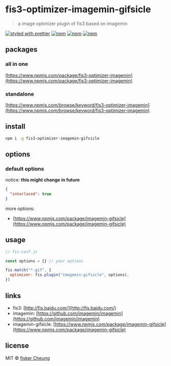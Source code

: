 # fis3-optimizer-imagemin-gifsicle

> a image optimizer plugin of fis3 based on imagemin

[![styled with prettier](https://img.shields.io/badge/styled_with-prettier-ff69b4.svg?style=flat-square)](https://github.com/prettier/prettier)
[![npm](https://img.shields.io/npm/v/fis3-optimizer-imagemin-gifsicle.svg?style=flat-square)](https://www.npmjs.com/package/fis3-optimizer-imagemin-gifsicle)
[![npm](https://img.shields.io/npm/dt/fis3-optimizer-imagemin-gifsicle.svg?style=flat-square)](https://www.npmjs.com/package/fis3-optimizer-imagemin-gifsicle)
[![npm](https://img.shields.io/npm/dm/fis3-optimizer-imagemin-gifsicle.svg?style=flat-square)](https://www.npmjs.com/package/fis3-optimizer-imagemin-gifsicle)

## packages

### all in one

[https://www.npmjs.com/package/fis3-optimizer-imagemin](https://www.npmjs.com/package/fis3-optimizer-imagemin)

### standalone

[https://www.npmjs.com/browse/keyword/fis3-optimizer-imagemin](https://www.npmjs.com/browse/keyword/fis3-optimizer-imagemin)

## install

```sh
npm i -g fis3-optimizer-imagemin-gifsicle
```

## options

### default options

notice: **this might change in future**

```json
{
  "interlaced": true
}
```

more options:

- [https://www.npmjs.com/package/imagemin-gifsicle](https://www.npmjs.com/package/imagemin-gifsicle)

## usage

```js
// fis-conf.js

const options = {} // your options

fis.match("*.gif", {
  optimizer: fis.plugin("imagemin-gifsicle", options),
})
```

## links

- fis3: [http://fis.baidu.com/](http://fis.baidu.com/)
- imagemin: [https://github.com/imagemin/imagemin](https://github.com/imagemin/imagemin)
- imagemin-gifsicle: [https://www.npmjs.com/package/imagemin-gifsicle](https://www.npmjs.com/package/imagemin-gifsicle)

## license

MIT © [fisker Cheung](https://github.com/fisker)
